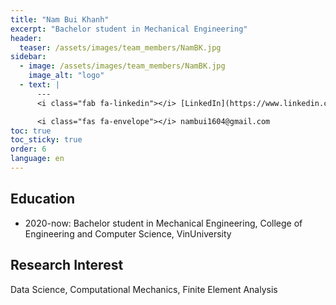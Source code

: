 ```yaml
---
title: "Nam Bui Khanh"
excerpt: "Bachelor student in Mechanical Engineering"
header:
  teaser: /assets/images/team_members/NamBK.jpg
sidebar:
  - image: /assets/images/team_members/NamBK.jpg
    image_alt: "logo"
  - text: |
      ---
      <i class="fab fa-linkedin"></i> [LinkedIn](https://www.linkedin.com/in/nam-bui-237722207/)

      <i class="fas fa-envelope"></i> nambui1604@gmail.com
toc: true
toc_sticky: true
order: 6
language: en
---
```


## Education
- 2020-now: Bachelor student in Mechanical Engineering,
  College of Engineering and Computer Science, VinUniversity

## Research Interest
Data Science, Computational Mechanics, Finite Element Analysis
